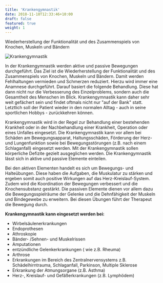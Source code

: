 ```yaml
---
title: 'Krankengymnastik'
date: 2018-11-18T12:33:46+10:00
draft: false
featured: true
weight: 1
---
```


Wiederherstellung der Funktionalität und des Zusammenspiels von Knochen, Muskeln und Bändern

![Krankengymnastik](/images/headers/test/thomas-ricklin-thiry-krankengymnastik.JPG)

In der Krankengymnastik werden aktive und passive Bewegungen durchgeführt. Das Ziel ist die Wiederherstellung der Funktionalität und des Zusammenspiels von Knochen, Muskeln und Bändern. Damit werden Fehlhaltungen vermieden und Schmerzen reduziert. Hierzu wird immer eine Anamnese durchgeführt. Darauf basiert die folgende Behandlung. Diese hat dann nicht nur die Verbesserung des Einzelproblems, sondern auch die Gesamtheit des Menschen im Blick. Krankengymnastik kann daher sehr weit gefächert sein und findet oftmals nicht nur "auf der Bank" statt. Letztlich soll der Patient wieder in den normalen Alltag - auch in seine sportlichen Hobbys - zurückkehren können.

Krankengymnastik wird in der Regel zur Behandlung einer bestehenden Krankheit oder in der Nachbehandlung einer Krankheit, Operation oder eines Unfalles eingesetzt. Die Krankengymnastik kann vor allem bei Schäden am Bewegungsapparat, Haltungsschäden, Förderung der Herz- und Lungenfunktion sowie bei Bewegungsstörungen (z.B. nach einem Schlaganfall) eingesetzt werden. Mit der Krankengymnastik sollen körperliche Defizite gezielt ausgeglichen werden. Die Krankengymnastik lässt sich in aktive und passive Elemente einteilen.

Bei den aktiven Elementen handelt es sich um Bewegungs- und Halteübungen. Diese haben die Aufgaben, die Muskulatur zu stärken und ergeben somit auch positive Wirkungen auf das Herz-Kreislauf-System. Zudem wird die Koordination der Bewegungen verbessert und die Knochensubstanz gestärkt. Die passiven Elemente dienen vor allem dazu die Bewegungsspielräume der Gelenke und die Dehnfähigkeit der Muskeln und Bindegewebe zu erweitern. Bei diesen Übungen führt der Therapeut die Bewegung durch.

**Krankengymnastik kann eingesetzt werden bei:**

- Wirbelsäulenerkrankungen
- Endoprothesen
- Athroskopie
- Bänder- /Sehnen- und Muskelrissen
- Amputationen
- entzündliche Gelenkerkrankungen ( wie z.B. Rheuma)
- Arthrose
- Erkrankungen im Bereich des Zentralnervensystems z.B. Schädelhirntrauma, Schlaganfall, Parkinson, Multiple Sklerose
- Erkrankung der Atmungsorgane (z.B. Asthma)
- Herz-, Kreislauf- und Gefäßerkrankungen (z.B. Lymphödem)
